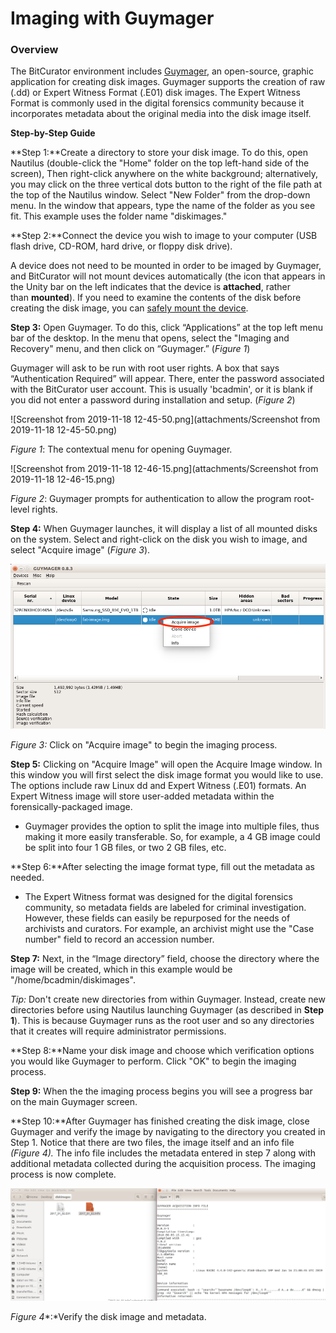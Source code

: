 Imaging with Guymager
=====================





### **Overview**

The BitCurator environment includes [Guymager](https://guymager.sourceforge.io), an open-source, graphic application for creating disk images. Guymager supports the creation of raw (.dd) or Expert Witness Format (.E01) disk images. The Expert Witness Format is commonly used in the digital forensics community because it incorporates metadata about the original media into the disk image itself.

**Step-by-Step Guide**

**Step 1:**Create a directory to store your disk image. To do this, open Nautilus (double-click the "Home" folder on the top left-hand side of the screen), Then right-click anywhere on the white background; alternatively, you may click on the three vertical dots button to the right of the file path at the top of the Nautilus window. Select "New Folder" from the drop-down menu. In the window that appears, type the name of the folder as you see fit. This example uses the folder name "diskimages." 

**Step 2:**Connect the device you wish to image to your computer (USB flash drive, CD-ROM, hard drive, or floppy disk drive).

A device does not need to be mounted in order to be imaged by Guymager, and BitCurator will not mount devices automatically (the icon that appears in the Unity bar on the left indicates that the device is **attached**, rather than **mounted**). If you need to examine the contents of the disk before creating the disk image, you can [safely mount the device](https://bitcurator.github.io/documentation/All%20Step-by-Step%20Guides/Imaging%20and%20Recovery%20Guides/Safely%20Mount%20Devices/).





**Step 3:** Open Guymager. To do this, click “Applications” at the top left menu bar of the desktop. In the menu that opens, select  the "Imaging and Recovery" menu, and then click on “Guymager.”  (*Figure* *1*)

Guymager will ask to be run with root user rights. A box that says “Authentication Required” will appear. There, enter the password associated with the BitCurator user account. This is usually 'bcadmin', or it is blank if you did not enter a password during installation and setup. (*Figure* *2*)





![Screenshot from 2019-11-18 12-45-50.png](attachments/Screenshot from 2019-11-18 12-45-50.png)

*Figure 1*: The contextual menu for opening Guymager.

![Screenshot from 2019-11-18 12-46-15.png](attachments/Screenshot from 2019-11-18 12-46-15.png)

*Figure 2*: Guymager prompts for authentication to allow the program root-level rights. 







**Step 4:** When Guymager launches, it will display a list of all mounted disks on the system. Select and right-click on the disk you wish to image, and select "Acquire image" (*Figure 3*).





![guymager1.png](attachments/guymager1.png)

*Figure 3:* Click on "Acquire image" to begin the imaging process.  








**Step 5:** Clicking on "Acquire Image" will open the Acquire Image window. In this window you will first select the disk image format you would like to use. The options include raw Linux dd and Expert Witness (.E01) formats. An Expert Witness image will store user-added metadata within the forensically-packaged image. 

* Guymager provides the option to split the image into multiple files, thus making it more easily transferable. So, for example, a 4 GB image could be split into four 1 GB files, or two 2 GB files, etc.

**Step 6:**After selecting the image format type, fill out the metadata as needed. 

* The Expert Witness format was designed for the digital forensics community, so metadata fields are labeled for criminal investigation. However, these fields can easily be repurposed for the needs of archivists and curators. For example, an archivist might use the "Case number" field to record an accession number.

**Step 7:** Next, in the “Image directory” field, choose the directory where the image will be created, which in this example would be "/home/bcadmin/diskimages".

*Tip:* Don't create new directories from within Guymager. Instead, create new directories before using Nautilus launching Guymager (as described in **Step 1**). This is because Guymager runs as the root user and so any directories that it creates will require administrator permissions. 

**Step 8:**Name your disk image and choose which verification options you would like Guymager to perform. Click "OK" to begin the imaging process.

**Step 9:** When the the imaging process begins you will see a progress bar on the main Guymager screen.







**Step 10:**After Guymager has finished creating the disk image, close Guymager and verify the image by navigating to the directory you created in Step 1. Notice that there are two files, the image itself and an info file *(Figure 4).* The info file includes the metadata entered in step 7 along with additional metadata collected during the acquisition process. The imaging process is now complete.





![Guymager3.png](attachments/Guymager3.png)

*Figure 4**:*Verify the disk image and metadata.  











